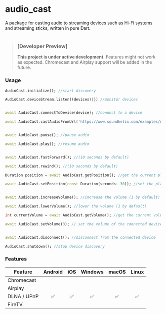 # audio_cast

A package for casting audio to streaming devices such as Hi-Fi systems and streaming sticks, written in pure Dart.
</br></br>

> ### [Developer Preview]
> **This project is under active development.** Features might not work as expected. Chromecast and Airplay support will be added in the future.

### Usage
```dart
AudioCast.initialize(); //start discovery

AudioCast.deviceStream.listen((devices){}) //monitor devices


await AudioCast.connectToDevice(device); //connect to a device

await AudioCast.castAudioFromUrl('https://www.soundhelix.com/examples/mp3/SoundHelix-Song-1.mp3'); //cast audio


await AudioCast.pause(); //pause audio

await AudioCast.play(); //resume audio


await AudioCast.fastForward(); //(10 seconds by default)

await AudioCast.rewind(); //(10 seconds by default)

Duration position = await AudioCast.getPosition(); //get the current playback position

await AudioCast.setPosition(const Duration(seconds: 30)); //set the playback position to 00:00:30


await AudioCast.increaseVolume(); //increase the volume (1 by default)

await AudioCast.lowerVolume(); //lower the volume (1 by default)

int currentVolume = await AudioCast.getVolume(); //get the current volume

await AudioCast.setVolume(3); // set the volume of the connected device to 3


await AudioCast.disconnect(); //disconnect from the connected device

AudioCast.shutdown(); //stop device discovery
```
### Features

| Feature                            | Android    | iOS     | Windows   | macOS     | Linux |
| -------                            | :-------:  | :-----: | :-----: | :-----: | :-----: |
| Chromecast                         |          |         |       |       |      |
| Airplay                            |          |           |       |       |      |
| DLNA / UPnP                               | ✅        | ✅        | ✅      |     ✅  |   ✅   |
| FireTV                             |          |           |       |       |      |
